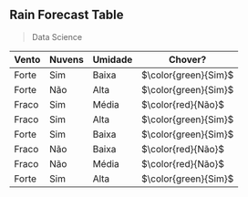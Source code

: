 ## Rain Forecast Table
> Data Science

| Vento   | Nuvens | Umidade | Chover? |
|---------|--------|---------|---------|
| Forte   | Sim    | Baixa   | $\color{green}{Sim}$     |
| Forte   | Não    | Alta    | $\color{green}{Sim}$     |
| Fraco   | Sim    | Média   | $\color{red}{Não}$     |
| Fraco   | Sim    | Alta    | $\color{green}{Sim}$     |
| Forte   | Sim    | Baixa   | $\color{green}{Sim}$     |
| Fraco  | Não    | Baixa   | $\color{red}{Não}$     |
| Fraco   | Não    | Média   | $\color{red}{Não}$     |
| Forte   | Sim    | Alta    | $\color{green}{Sim}$     |
